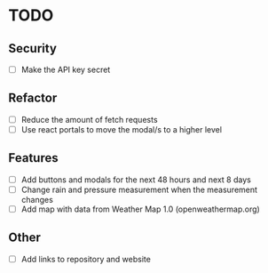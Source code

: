 # TODO

## Security

- [ ] Make the API key secret

## Refactor

- [ ] Reduce the amount of fetch requests
- [ ] Use react portals to move the modal/s to a higher level

## Features

- [ ] Add buttons and modals for the next 48 hours and next 8 days
- [ ] Change rain and pressure measurement when the measurement changes
- [ ] Add map with data from Weather Map 1.0 (openweathermap.org)

## Other

- [ ] Add links to repository and website
